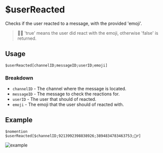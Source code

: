 # $userReacted
Checks if the user reacted to a message, with the provided 'emoji'.
> 🧙‍♂️ 'true' means the user did react with the emoji, otherwise 'false' is returned.

## Usage
```
$userReacted[channelID;messageID;userID;emoji]
```

### Breakdown
- `channelID` - The channel where the message is located.
- `messageID` - The message to check the reactions for.
- `userID` - The user that should of reacted.
- `emoji` - The emoji that the user should of reacted with.

## Example
```
$nomention
$userReacted[$channelID;9213992398838926;3894834783463753;🧙‍♂️]
```

![example](https://user-images.githubusercontent.com/69215413/125123192-56d5dc00-e0c4-11eb-8074-38d34c9c24b3.png)
